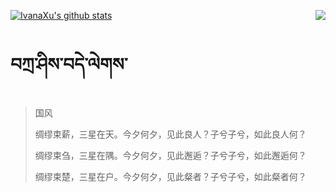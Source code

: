 [![IvanaXu's github stats](https://github-readme-stats.vercel.app/api?username=IvanaXu&show_icons=true&theme=vue-dark)](https://github.com/anuraghazra/github-readme-stats)
<img align="right" src="https://github-readme-stats.vercel.app/api/top-langs/?username=IvanaXu&langs_count=3&theme=graywhite" />
# བཀྲ་ཤིས་བདེ་ལེགས་
> 国风
> 
> 绸缪束薪，三星在天。今夕何夕，见此良人？子兮子兮，如此良人何？
> 
> 绸缪束刍，三星在隅。今夕何夕，见此邂逅？子兮子兮，如此邂逅何？
> 
> 绸缪束楚，三星在户。今夕何夕，见此粲者？子兮子兮，如此粲者何？
>